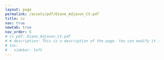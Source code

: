 ```yaml
---
layout: page
permalink: /assets/pdf/Diane_Adjavon_CV.pdf
title: cv
nav: true
newtab: true
nav_order: 5
# cv_pdf: Diane_Adjavon_CV.pdf
# # description: This is a description of the page. You can modify it in '_pages/cv.md'. You can also change or remove the top pdf download button.
# toc:
#   sidebar: left
---
```



